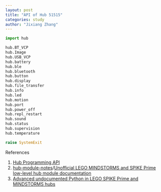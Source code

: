 ```yaml
---
layout: post
title: "API of Hub 51515"
categories: study
author: "Jixiang Zhang"
---
```


```python
import hub

hub.BT_VCP
hub.Image
hub.USB_VCP
hub.battery
hub.ble
hub.bluetooth
hub.button
hub.display
hub.file_transfer
hub.info
hub.led
hub.motion
hub.port
hub.power_off
hub.repl_restart
hub.sound
hub.status
hub.supervision
hub.temperature

raise SystemExit
```

References

1. [Hub Programming API](https://github.com/sanjayseshan/spikeprime-vscode/wiki/Hub-Programming-API)
2. [hub-module-notes](https://github.com/NStrijbosch/hub-module-notes)/[Unofficial LEGO MINDSTORMS and SPIKE Prime low-level hub module documentation](https://hubmodule.readthedocs.io/en/latest/)
3. [Advanced undocumented Python in LEGO SPIKE Prime and MINDSTORMS hubs](https://antonsmindstorms.com/2021/01/14/advanced-undocumented-python-in-spike-prime-and-mindstorms-hubs/)
